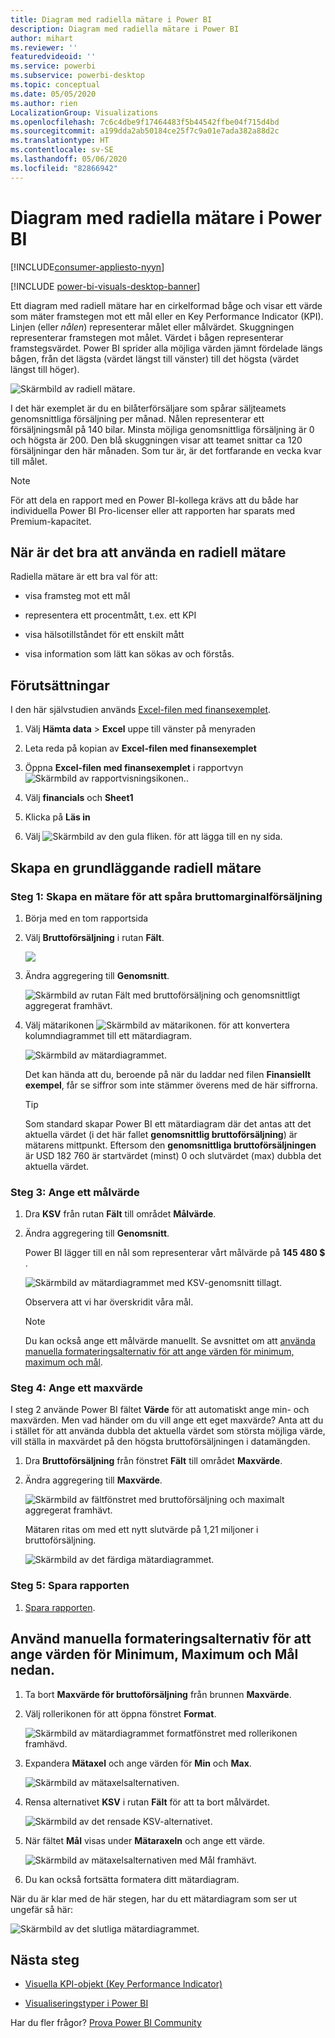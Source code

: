 ```yaml
---
title: Diagram med radiella mätare i Power BI
description: Diagram med radiella mätare i Power BI
author: mihart
ms.reviewer: ''
featuredvideoid: ''
ms.service: powerbi
ms.subservice: powerbi-desktop
ms.topic: conceptual
ms.date: 05/05/2020
ms.author: rien
LocalizationGroup: Visualizations
ms.openlocfilehash: 7c6c4dbe9f17464483f5b44542ffbe04f715d4bd
ms.sourcegitcommit: a199dda2ab50184ce25f7c9a01e7ada382a88d2c
ms.translationtype: HT
ms.contentlocale: sv-SE
ms.lasthandoff: 05/06/2020
ms.locfileid: "82866942"
---
```

# <a name="radial-gauge-charts-in-power-bi"></a>Diagram med radiella mätare i Power BI

[!INCLUDE[consumer-appliesto-nyyn](../includes/consumer-appliesto-nyyn.md)]

[!INCLUDE [power-bi-visuals-desktop-banner](../includes/power-bi-visuals-desktop-banner.md)]

Ett diagram med radiell mätare har en cirkelformad båge och visar ett värde som mäter framstegen mot ett mål eller en Key Performance Indicator (KPI). Linjen (eller *nålen*) representerar målet eller målvärdet. Skuggningen representerar framstegen mot målet. Värdet i bågen representerar framstegsvärdet. Power BI sprider alla möjliga värden jämnt fördelade längs bågen, från det lägsta (värdet längst till vänster) till det högsta (värdet längst till höger).

![Skärmbild av radiell mätare.](media/power-bi-visualization-radial-gauge-charts/gauge-m.png)

I det här exemplet är du en bilåterförsäljare som spårar säljteamets genomsnittliga försäljning per månad. Nålen representerar ett försäljningsmål på 140 bilar. Minsta möjliga genomsnittliga försäljning är 0 och högsta är 200.  Den blå skuggningen visar att teamet snittar ca 120 försäljningar den här månaden. Som tur är, är det fortfarande en vecka kvar till målet.

> [!NOTE]
> För att dela en rapport med en Power BI-kollega krävs att du både har individuella Power BI Pro-licenser eller att rapporten har sparats med Premium-kapacitet.

## <a name="when-to-use-a-radial-gauge"></a>När är det bra att använda en radiell mätare

Radiella mätare är ett bra val för att:

* visa framsteg mot ett mål

* representera ett procentmått, t.ex. ett KPI

* visa hälsotillståndet för ett enskilt mått

* visa information som lätt kan sökas av och förstås.

## <a name="prerequisites"></a>Förutsättningar

I den här självstudien används [Excel-filen med finansexemplet](https://download.microsoft.com/download/9/6/D/96DDC2FF-2568-491D-AAFA-AFDD6F763AE3/Retail%20Analysis%20Sample%20PBIX.pbix).

1. Välj **Hämta data** > **Excel** uppe till vänster på menyraden
   
2. Leta reda på kopian av **Excel-filen med finansexemplet**

1. Öppna **Excel-filen med finansexemplet** i rapportvyn ![Skärmbild av rapportvisningsikonen.](media/power-bi-visualization-kpi/power-bi-report-view.png).

1. Välj **financials** och **Sheet1**

1. Klicka på **Läs in**

1. Välj ![Skärmbild av den gula fliken.](media/power-bi-visualization-kpi/power-bi-yellow-tab.png) för att lägga till en ny sida.



## <a name="create-a-basic-radial-gauge"></a>Skapa en grundläggande radiell mätare

### <a name="step-1-create-a-gauge-to-track-gross-sales"></a>Steg 1: Skapa en mätare för att spåra bruttomarginalförsäljning

1. Börja med en tom rapportsida

1. Välj **Bruttoförsäljning** i rutan **Fält**.

   ![](media/power-bi-visualization-radial-gauge-charts/grosssalesvalue-new.png)

1. Ändra aggregering till **Genomsnitt**.

   ![Skärmbild av rutan Fält med bruttoförsäljning och genomsnittligt aggregerat framhävt.](media/power-bi-visualization-radial-gauge-charts/changetoaverage-new.png)

1. Välj mätarikonen ![Skärmbild av mätarikonen.](media/power-bi-visualization-radial-gauge-charts/gaugeicon-new.png) för att konvertera kolumndiagrammet till ett mätardiagram.

    ![Skärmbild av mätardiagrammet.](media/power-bi-visualization-radial-gauge-charts/gauge-no-target.png)

    Det kan hända att du, beroende på när du laddar ned filen **Finansiellt exempel**, får se siffror som inte stämmer överens med de här siffrorna.

    > [!TIP]
    > Som standard skapar Power BI ett mätardiagram där det antas att det aktuella värdet (i det här fallet **genomsnittlig bruttoförsäljning**) är mätarens mittpunkt. Eftersom den **genomsnittliga bruttoförsäljningen** är USD 182 760 är startvärdet (minst) 0 och slutvärdet (max) dubbla det aktuella värdet.

### <a name="step-3-set-a-target-value"></a>Steg 3: Ange ett målvärde

1. Dra **KSV** från rutan **Fält** till området **Målvärde**.

1. Ändra aggregering till **Genomsnitt**.

   Power BI lägger till en nål som representerar vårt målvärde på **145 480 $** .

   ![Skärmbild av mätardiagrammet med KSV-genomsnitt tillagt.](media/power-bi-visualization-radial-gauge-charts/gaugeinprogress-new.png)

    Observera att vi har överskridit våra mål.

   > [!NOTE]
   > Du kan också ange ett målvärde manuellt. Se avsnittet om att [använda manuella formateringsalternativ för att ange värden för minimum, maximum och mål](#use-manual-format-options-to-set-minimum-maximum-and-target-values).

### <a name="step-4-set-a-maximum-value"></a>Steg 4: Ange ett maxvärde

I steg 2 använde Power BI fältet **Värde** för att automatiskt ange min- och maxvärden. Men vad händer om du vill ange ett eget maxvärde? Anta att du i stället för att använda dubbla det aktuella värdet som största möjliga värde, vill ställa in maxvärdet på den högsta bruttoförsäljningen i datamängden.

1. Dra **Bruttoförsäljning** från fönstret **Fält** till området **Maxvärde**.

1. Ändra aggregering till **Maxvärde**.

   ![Skärmbild av fältfönstret med bruttoförsäljning och maximalt aggregerat framhävt.](media/power-bi-visualization-radial-gauge-charts/setmaximum-new.png)

   Mätaren ritas om med ett nytt slutvärde på 1,21 miljoner i bruttoförsäljning.

   ![Skärmbild av det färdiga mätardiagrammet.](media/power-bi-visualization-radial-gauge-charts/power-bi-final-gauge.png)

### <a name="step-5-save-your-report"></a>Steg 5: Spara rapporten

1. [Spara rapporten](../service-report-save.md).

## <a name="use-manual-format-options-to-set-minimum-maximum-and-target-values"></a>Använd manuella formateringsalternativ för att ange värden för Minimum, Maximum och Mål nedan.

1. Ta bort **Maxvärde för bruttoförsäljning** från brunnen **Maxvärde**.

1. Välj rollerikonen för att öppna fönstret **Format**.

   ![Skärmbild av mätardiagrammet formatfönstret med rollerikonen framhävd.](media/power-bi-visualization-radial-gauge-charts/power-bi-roller.png)

1. Expandera **Mätaxel** och ange värden för **Min** och **Max**.

    ![Skärmbild av mätaxelsalternativen.](media/power-bi-visualization-radial-gauge-charts/power-bi-gauge-axis.png)

1. Rensa alternativet **KSV** i rutan **Fält** för att ta bort målvärdet.

    ![Skärmbild av det rensade KSV-alternativet.](media/power-bi-visualization-radial-gauge-charts/pbi-remove-target.png)

1. När fältet **Mål** visas under **Mätaraxeln** och ange ett värde.

     ![Skärmbild av mätaxelsalternativen med Mål framhävt.](media/power-bi-visualization-radial-gauge-charts/power-bi-gauge-target.png)

1. Du kan också fortsätta formatera ditt mätardiagram.

När du är klar med de här stegen, har du ett mätardiagram som ser ut ungefär så här:

![Skärmbild av det slutliga mätardiagrammet.](media/power-bi-visualization-radial-gauge-charts/power-bi-final.png)

## <a name="next-step"></a>Nästa steg

* [Visuella KPI-objekt (Key Performance Indicator)](power-bi-visualization-kpi.md)

* [Visualiseringstyper i Power BI](power-bi-visualization-types-for-reports-and-q-and-a.md)

Har du fler frågor? [Prova Power BI Community](https://community.powerbi.com/)
